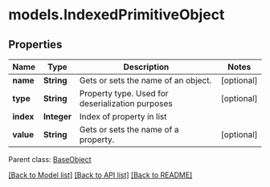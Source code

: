 # models.IndexedPrimitiveObject
## Properties
Name | Type | Description | Notes
------------ | ------------- | ------------- | -------------
**name** | **String** | Gets or sets the name of an object. | [optional] 
**type** | **String** | Property type. Used for deserialization purposes | [optional] 
**index** | **Integer** | Index of property in list | 
**value** | **String** | Gets or sets the name of a property. | [optional] 

 Parent class: [BaseObject](BaseObject.md)

[[Back to Model list]](README.md#documentation-for-models) [[Back to API list]](README.md#documentation-for-api-endpoints) [[Back to README]](README.md)


